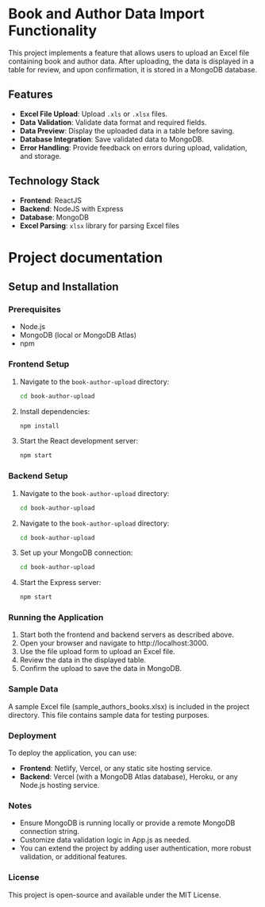 # Book and Author Data Import Functionality

This project implements a feature that allows users to upload an Excel file containing book and author data. After uploading, the data is displayed in a table for review, and upon confirmation, it is stored in a MongoDB database.

## Features

- **Excel File Upload**: Upload `.xls` or `.xlsx` files.
- **Data Validation**: Validate data format and required fields.
- **Data Preview**: Display the uploaded data in a table before saving.
- **Database Integration**: Save validated data to MongoDB.
- **Error Handling**: Provide feedback on errors during upload, validation, and storage.

## Technology Stack

- **Frontend**: ReactJS
- **Backend**: NodeJS with Express
- **Database**: MongoDB
- **Excel Parsing**: `xlsx` library for parsing Excel files

# Project documentation

## Setup and Installation

### Prerequisites

- Node.js
- MongoDB (local or MongoDB Atlas)
- npm

### Frontend Setup

1. Navigate to the `book-author-upload` directory:
   ```bash
   cd book-author-upload
2. Install dependencies:
   ```bash
   npm install
3. Start the React development server:
   ```bash
   npm start

### Backend Setup
1. Navigate to the `book-author-upload` directory:
   ```bash
   cd book-author-upload
1. Navigate to the `book-author-upload` directory:
   ```bash
   cd book-author-upload
3. Set up your MongoDB connection:
   ```bash
   cd book-author-upload
4. Start the Express server:
   ```bash
   npm start
### Running the Application
1. Start both the frontend and backend servers as described above.
2. Open your browser and navigate to http://localhost:3000.
3. Use the file upload form to upload an Excel file.
4. Review the data in the displayed table.
5. Confirm the upload to save the data in MongoDB.

### Sample Data
A sample Excel file (sample_authors_books.xlsx) is included in the project directory. This file contains sample data for testing purposes.

### Deployment
To deploy the application, you can use:
- **Frontend**: Netlify, Vercel, or any static site hosting service.
- **Backend**: Vercel (with a MongoDB Atlas database), Heroku, or any Node.js hosting service.
### Notes
- Ensure MongoDB is running locally or provide a remote MongoDB connection string.
- Customize data validation logic in App.js as needed.
- You can extend the project by adding user authentication, more robust validation, or additional features.
### License
This project is open-source and available under the MIT License.
